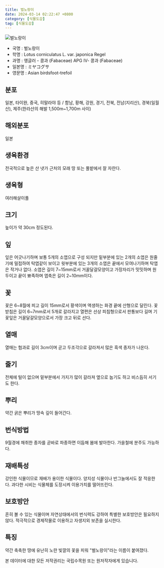 ```yaml
---
title: 벌노랑이
date: 2024-03-14 02:22:47 +0800
category: [식물도감]
tag: [식물도감]
---
```




![벌노랑이](/fileUpload/plants/basic/Leguminosae/Lotus/12313/1_th2.JPG)
- 국명 : 벌노랑이
- 학명 : Lotus corniculatus L. var. japonica Regel
- 과명 : 앵글러 - 콩과 (Fabaceae) APG Ⅳ- 콩과 (Fabaceae)
- 일본명 : ミヤコグサ
- 영문명 : Asian birdsfoot-trefoil


## 분포
일본, 타이완, 중국, 히말라야 등 / 함남, 황해, 강원, 경기, 전북, 전남(지리산), 경북(일월산), 제주(한라산의 해발 1,500m~1,700m 사이)
## 해외분포
일본
## 생육환경
전국적으로 높은 산 냇가 근처의 모래 땅 또는 풀밭에서 잘 자란다.
## 생육형
여러해살이풀
## 크기
높이가 약 30cm 정도된다.
## 잎
잎은 어긋나기하며 보통 5개의 소엽으로 구성 되지만 밑부분에 있는 2개의 소엽은 원줄기에 밀접하여 탁엽같이 보이고 윗부분에 있는 3개의 소엽은 끝에서 모여나기하며 탁엽은 작거나 없다. 소엽은 길이 7~15mm로서 거꿀달걀모양이고 가장자리가 밋밋하며 원두이고 끝이 뾰족하며 엽축은 길이 2~10mm이다.
## 꽃
꽃은 6~8월에 피고 길이 15mm로서 황색이며 액생하는 화경 끝에 산형으로 달린다. 꽃받침은 길이 6~7mm로서 5개로 갈라지고 열편은 선상 피침형으로서 판통보다 길며 기꽃잎은 거꿀달걀모양으로서 가장 크고 뒤로 선다.
## 열매
열매는 협과로 길이 3cm이며 곧고 두조각으로 갈라져서 많은 흑색 종자가 나온다.
## 줄기
전체에 털이 없으며 밑부분에서 가지가 많이 갈라져 옆으로 눕기도 하고 비스듬히 서기도 한다.
## 뿌리
약간 굵은 뿌리가 땅속 깊이 들어간다.
## 번식방법
9월경에 채취한 종자를 곧바로 파종하면 이듬해 봄에 발아한다. 가을철에 분주도 가능하다.
## 재배특성
강인한 식물이므로 재배가 용이한 식물이다. 양지성 식물이나 반그늘에서도 잘 적응한다. 과다한 시비는 식물체를 도장시켜 이용가치를 떨어뜨린다.
## 보호방안
흔히 볼 수 있는 식물이며 자연상태에서의 번식력도 강하여 특별한 보호방안은 필요하지 않다. 적극적으로 경제작물로 이용하고 자생지외 보존을 실시한다.
## 특징
약간 축축한 땅에 유난히 노란 빛깔의 꽃을 피워 "벌노랑이"라는 이름이 붙여졌다.






본 데이터에 대한 모든 저작권리는 국립수목원 또는 원저작자에게 있습니다.

